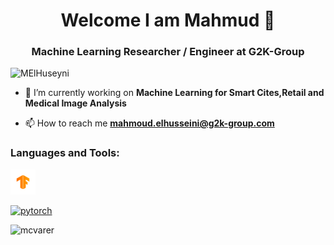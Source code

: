 <h1 align="center">Welcome I am Mahmud 👋 </h1>
<h3 align="center">Machine Learning Researcher / Engineer at G2K-Group</h3>

<p align="left"> <img src="https://komarev.com/ghpvc/?username=MElHuseyni" alt="MElHuseyni" /> </p>

- 🔭 I’m currently working on **Machine Learning for Smart Cites,Retail and Medical Image Analysis**

- 📫 How to reach me **mahmoud.elhusseini@g2k-group.com**


<h3 align="left">Languages and Tools:</h3>
<a href="https://www.tensorflow.org/" target="_blank"> <img src="https://github.com/MElHuseyni/MElHuseyni/blob/main/FullColorPrimary%20Icon.svg" alt="pytorch" width="40" height="40"/> </a> </p>
<a href="https://pytorch.org/" target="_blank"> <img src="https://www.vectorlogo.zone/logos/pytorch/pytorch-icon.svg" alt="pytorch" width="40" height="40"/> </a> </p>

<p><img align="left" src="https://github-readme-stats.vercel.app/api/top-langs/?username=MElHuseyni&layout=compact" alt="mcvarer" /></p>


